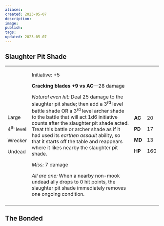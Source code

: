 ```yaml
---
aliases: 
created: 2023-05-07
description: 
image: 
publish: 
tags: 
updated: 2023-05-07
---
```


## Slaughter Pit Shade

<table>
<colgroup>
<col style="width: 15%" />
<col style="width: 71%" />
<col style="width: 5%" />
<col style="width: 6%" />
</colgroup>
<tbody>
<tr class="odd">
<td><p>Large</p>
<p>4<sup>th</sup> level</p>
<p>Wrecker</p>
<p>Undead</p></td>
<td><p>Initiative: +5</p>
<p><strong>Cracking blades +9 vs AC</strong>—28 damage</p>
<p><em>Natural even hit:</em> Deal 25 damage to the slaughter pit shade;
then add a 3<sup>rd</sup> level battle shade OR a 3<sup>rd</sup> level
archer shade to the battle that will act 1d6 initiative counts after the
slaughter pit shade acted. Treat this battle or archer shade as if it
had used its <em>earthen assault</em> ability, so that it starts off the
table and reappears where it likes nearby the slaughter pit shade.</p>
<p><em>Miss:</em> 7 damage</p>
<p><em>All are one:</em> When a nearby non-mook undead ally drops to 0
hit points, the slaughter pit shade immediately removes one ongoing
condition.</p></td>
<td><p><strong>AC</strong></p>
<p><strong>PD</strong></p>
<p><strong>MD</strong></p>
<p><strong>HP</strong></p></td>
<td><p>20</p>
<p>17</p>
<p>13</p>
<p>160</p></td>
</tr>
<tr class="even">
<td></td>
<td></td>
<td></td>
<td></td>
</tr>
</tbody>
</table>

## The Bonded